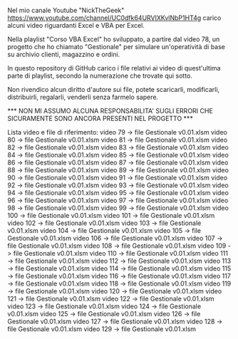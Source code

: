 Nel mio canale Youtube "NickTheGeek" https://www.youtube.com/channel/UC0dfk64URVIXKvlNbP1HT4g carico alcuni video riguardanti Excel e VBA per Excel.

Nella playlist "Corso VBA Excel" ho sviluppato, a partire dal video 78, un progetto che ho chiamato "Gestionale" per simulare un'operatività di base su archivio clienti, magazzino e ordini.

In questo repository di GitHub carico i file relativi ai video di quest'ultima parte di playlist, secondo la numerazione che trovate qui sotto.

Non rivendico alcun diritto d'autore sui file, potete scaricarli, modificarli, distribuirli, regalarli, venderli senza farmelo sapere.

*** NON MI ASSUMO ALCUNA RESPONSABILITA' SUGLI ERRORI CHE SICURAMENTE SONO ANCORA PRESENTI NEL PROGETTO ***

Lista video e file di riferimento:
video 79 -> file Gestionale v0.01.xlsm
video 80 -> file Gestionale v0.01.xlsm
video 81 -> file Gestionale v0.01.xlsm
video 82 -> file Gestionale v0.01.xlsm
video 83 -> file Gestionale v0.01.xlsm
video 84 -> file Gestionale v0.01.xlsm
video 85 -> file Gestionale v0.01.xlsm
video 86 -> file Gestionale v0.01.xlsm
video 87 -> file Gestionale v0.01.xlsm
video 88 -> file Gestionale v0.01.xlsm
video 89 -> file Gestionale v0.01.xlsm
video 90 -> file Gestionale v0.01.xlsm
video 91 -> file Gestionale v0.01.xlsm
video 92 -> file Gestionale v0.01.xlsm
video 93 -> file Gestionale v0.01.xlsm
video 94 -> file Gestionale v0.01.xlsm
video 95 -> file Gestionale v0.01.xlsm
video 96 -> file Gestionale v0.01.xlsm
video 97 -> file Gestionale v0.01.xlsm
video 98 -> file Gestionale v0.01.xlsm
video 99 -> file Gestionale v0.01.xlsm
video 100 -> file Gestionale v0.01.xlsm
video 101 -> file Gestionale v0.01.xlsm
video 102 -> file Gestionale v0.01.xlsm
video 103 -> file Gestionale v0.01.xlsm
video 104 -> file Gestionale v0.01.xlsm
video 105 -> file Gestionale v0.01.xlsm
video 106 -> file Gestionale v0.01.xlsm
video 107 -> file Gestionale v0.01.xlsm
video 108 -> file Gestionale v0.01.xlsm
video 109 -> file Gestionale v0.01.xlsm
video 110 -> file Gestionale v0.01.xlsm
video 111 -> file Gestionale v0.01.xlsm
video 112 -> file Gestionale v0.01.xlsm
video 113 -> file Gestionale v0.01.xlsm
video 114 -> file Gestionale v0.01.xlsm
video 115 -> file Gestionale v0.01.xlsm
video 116 -> file Gestionale v0.01.xlsm
video 117 -> file Gestionale v0.01.xlsm
video 118 -> file Gestionale v0.01.xlsm
video 119 -> file Gestionale v0.01.xlsm
video 120 -> file Gestionale v0.01.xlsm
video 121 -> file Gestionale v0.01.xlsm
video 122 -> file Gestionale v0.01.xlsm
video 123 -> file Gestionale v0.01.xlsm
video 124 -> file Gestionale v0.01.xlsm
video 125 -> file Gestionale v0.01.xlsm
video 126 -> file Gestionale v0.01.xlsm
video 127 -> file Gestionale v0.01.xlsm
video 128 -> file Gestionale v0.01.xlsm
video 129 -> file Gestionale v0.01.xlsm
